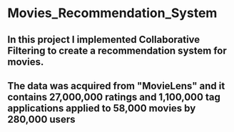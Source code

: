 # Movies_Recommendation_System
  
## In this project I implemented Collaborative Filtering to create a recommendation system for movies.  
##  The data was acquired from "MovieLens" and it contains 27,000,000 ratings and 1,100,000 tag applications applied to 58,000 movies by 280,000 users

